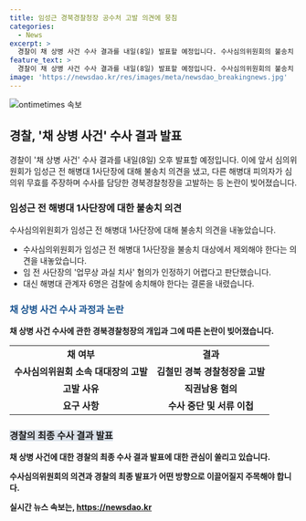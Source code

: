 ```yaml
---
title: 임성근 경북경찰청장 공수처 고발 의견에 뭉침
categories:
  - News
excerpt: >
  경찰이 채 상병 사건 수사 결과를 내일(8일) 발표할 예정입니다. 수사심의위원회의 불송치 의견에 대해 다른 피의자가 무효를 주장하며 경북경찰청장을 고발했습니다. 이에 대대장 측은 경북 경찰청장을 직권남용 혐의로 고발하고, 임 전 사단장의 수사 중단과 서류 이첩을 요구했습니다. 경찰은 외부 전문가로 구성된 수사심의위원회를 열어 임 전 사단장을 제외하고 6명을 송치할 계획이며, 이에 반발하는 의견이 있습니다. 최종 수사 결과 발표에 대한 관심이 높아지고 있습니다.
feature_text: >
  경찰이 채 상병 사건 수사 결과를 내일(8일) 발표할 예정입니다. 수사심의위원회의 불송치 의견에 대해 다른 피의자가 무효를 주장하며 경북경찰청장을 고발했습니다. 이에 대대장 측은 경북 경찰청장을 직권남용 혐의로 고발하고, 임 전 사단장의 수사 중단과 서류 이첩을 요구했습니다. 경찰은 외부 전문가로 구성된 수사심의위원회를 열어 임 전 사단장을 제외하고 6명을 송치할 계획이며, 이에 반발하는 의견이 있습니다. 최종 수사 결과 발표에 대한 관심이 높아지고 있습니다.
image: 'https://newsdao.kr/res/images/meta/newsdao_breakingnews.jpg'
---
```


<p><img src="https://newsdao.kr/res/images/meta/newsdao_breakingnews.jpg" alt="ontimetimes 속보" /></p>

<h2 data-ke-size="size26">경찰, '채 상병 사건' 수사 결과 발표</h2>

<p data-ke-size="size16">경찰이 '채 상병 사건' 수사 결과를 내일(8일) 오후 발표할 예정입니다. 이에 앞서 심의위원회가 임성근 전 해병대 1사단장에 대해 불송치 의견을 냈고, 다른 해병대 피의자가 심의위 무효를 주장하며 수사를 담당한 경북경찰청장을 고발하는 등 논란이 빚어졌습니다.</p>

<h3>임성근 전 해병대 1사단장에 대한 불송치 의견</h3>

<p data-ke-size="size16">수사심의위원회가 임성근 전 해병대 1사단장에 대해 불송치 의견을 내놓았습니다.</p>

<ul>
  <li>수사심의위원회가 임성근 전 해병대 1사단장을 불송치 대상에서 제외해야 한다는 의견을 내놓았습니다.</li>
  <li>임 전 사단장의 '업무상 과실 치사' 혐의가 인정하기 어렵다고 판단했습니다.</li>
  <li>대신 해병대 관계자 6명은 검찰에 송치해야 한다는 결론을 내렸습니다.</li>
</ul>

<h3><b><span style="color: #1a5490;">채 상병 사건 수사 과정과 논란</span><b></h3>

<p data-ke-size="size16">채 상병 사건 수사에 관한 경북경찰청장의 개입과 그에 따른 논란이 빚어졌습니다.</p>

<table>
  <tr>
    <td style="text-align: center; height: 17px;"><b>채 여부</b></td>
    <td style="text-align: center; height: 17px;"><b>결과</b></td>
  </tr>
  <tr>
    <td style="text-align: center; height: 17px;"><b>수사심의위원회 소속 대대장의 고발</b></td>
    <td style="text-align: center; height: 17px;"><b>김철민 경북 경찰청장을 고발</b></td>
  </tr>
  <tr>
    <td style="text-align: center; height: 17px;"><b>고발 사유</b></td>
    <td style="text-align: center; height: 17px;"><b>직권남용 혐의</b></td>
  </tr>
  <tr>
    <td style="text-align: center; height: 17px;"><b>요구 사항</b></td>
    <td style="text-align: center; height: 17px;"><b>수사 중단 및 서류 이첩</b></td>
  </tr>
</table>

<h3><b><span style="background-color: #21538527;">경찰의 최종 수사 결과 발표</span></b></h3>

<p data-ke-size="size16">채 상병 사건에 대한 경찰의 최종 수사 결과 발표에 대한 관심이 쏠리고 있습니다.</p>

<p data-ke-size="size16">수사심의위원회의 의견과 경찰의 최종 발표가 어떤 방향으로 이끌어질지 주목해야 합니다.</p>
실시간 뉴스 속보는, <a href="https://newsdao.kr" rel="dofollow">https://newsdao.kr</a>


